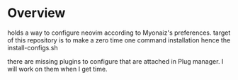 # Overview
holds a way to configure neovim according to Myonaiz's preferences.
target of this repository is to make a zero time one command installation hence
the install-configs.sh

there are missing plugins to configure that are attached in Plug manager.
I will work on them when I get time.

